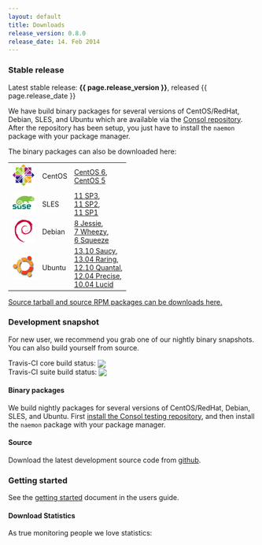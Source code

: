 ```yaml
---
layout: default
title: Downloads
release_version: 0.8.0
release_date: 14. Feb 2014
---
```


### Stable release

<div class="alert alert-success"><i class="glyphicon glyphicon-download-alt"></i> Latest stable release: <b>{{ page.release_version }}</b>, released {{ page.release_date }}</div>

We have build binary packages for several versions of CentOS/RedHat, Debian, SLES, and Ubuntu which are available
via the [Consol repository](http://labs.consol.de/repo/stable/). After the repository has been setup, you just
have to  install the `naemon` package with your package manager.

The binary packages can also be downloaded here:

<table>
 <tr>
   <td><img src="../images/centos.png"></td>
   <td>CentOS</td>
   <td>
        <a href="http://labs.consol.de/naemon/release/v{{ page.release_version }}/rhel6/">CentOS 6</a>,<br>
        <a href="http://labs.consol.de/naemon/release/v{{ page.release_version }}/rhel5/">CentOS 5</a>
   </td>
 </tr>
 <tr>
   <td><img src="../images/sles.jpg"></td>
   <td>SLES</td>
   <td>
        <a href="http://labs.consol.de/naemon/release/v{{ page.release_version }}/sles11sp3/">11 SP3</a>,<br>
        <a href="http://labs.consol.de/naemon/release/v{{ page.release_version }}/sles11sp2/">11 SP2</a>,<br>
        <a href="http://labs.consol.de/naemon/release/v{{ page.release_version }}/sles11sp1/">11 SP1</a>
   </td>
 </tr>
 <tr>
   <td><img src="../images/debian.png"></td>
   <td>Debian</td>
   <td>
        <a href="http://labs.consol.de/naemon/release/v{{ page.release_version }}/debian8/">8 Jessie</a>,<br>
        <a href="http://labs.consol.de/naemon/release/v{{ page.release_version }}/debian7/">7 Wheezy</a>,<br>
        <a href="http://labs.consol.de/naemon/release/v{{ page.release_version }}/debian6/">6 Squeeze</a>
   </td>
 </tr>
 <tr>
   <td><img src="../images/ubuntu.png"></td>
   <td>Ubuntu</td>
   <td>
        <a href="http://labs.consol.de/naemon/release/v{{ page.release_version }}/ubuntu13.10/">13.10 Saucy</a>,<br>
        <a href="http://labs.consol.de/naemon/release/v{{ page.release_version }}/ubuntu13.04/">13.04 Raring</a>,<br>
        <a href="http://labs.consol.de/naemon/release/v{{ page.release_version }}/ubuntu12.10/">12.10 Quantal</a>,<br>
        <a href="http://labs.consol.de/naemon/release/v{{ page.release_version }}/ubuntu12.04/">12.04 Precise</a>,<br>
        <a href="http://labs.consol.de/naemon/release/v{{ page.release_version }}/ubuntu10.04/">10.04 Lucid</a>
   </td>
 </tr>
</table>

<a href="http://labs.consol.de/naemon/release/v{{ page.release_version }}/src/">Source tarball and source RPM packages can be downloads here.</a>

### Development snapshot
For new user, we recommend you grab one of our nightly binary snapshots. You can also build yourself from source.

Travis-CI core build status: <a href="https://travis-ci.org/naemon/naemon-core" alt="Build Status"><img style="vertical-align:sub;" src="https://travis-ci.org/naemon/naemon-core.png?branch=master"></a><br />
Travis-CI suite build status: <a href="https://travis-ci.org/naemon/naemon" alt="Build Status"><img style="vertical-align:sub;" src="https://travis-ci.org/naemon/naemon.png?branch=master"></a>

#### Binary packages
We build nightly packages for several versions of CentOS/RedHat, Debian, SLES, and Ubuntu. First [install the Consol testing repository](http://labs.consol.de/repo/testing/), and then install the `naemon` package with your package manager.

#### Source
Download the latest development source code from [github](http://github.com/naemon/naemon).

### Getting started

See the [getting started](/documentation/usersguide/#getting_started) document in the users guide.

#### Download Statistics
As true monitoring people we love statistics:

<style type="text/css">
.yaxisLabel {
  left: 2px;
  top: 50%;
  transform: rotate(-90deg);
  transform-origin: 0 0 0;
}
.axisLabel {
  font-size: 12px;
  position: absolute;
  text-align: center;
}
DIV.legend TD {
  border: 0;
}
</style>
<div id="downloadstats" style="width:1000px; height: 300px;"></div>
<script language="javascript" type="text/javascript" src="/ressources/flot/jquery.flot.min.js"></script>
<script language="javascript" type="text/javascript" src="http://labs.consol.de/naemon/downloadstats.js"></script>
<script type="text/javascript">
function extract_data(name, ticks, stats) {
    var data = [];
    jQuery.each(ticks, function(nr, tick) {
        var tmp   = tick[1].split("-");
        var year  = tmp[0];
        var month = tmp[1];
        var value = 0;
        if(stats[year][month][name] != undefined) {
            value = stats[year][month][name];
        }
        data.push([tick[0], value]);
    });
    return(data);
}

jQuery(document).ready(function() {
    var months = [];
    jQuery.each(download_stats, function(year, data) {
        jQuery.each(download_stats[year], function(month, data) {
            months.push(year+"-"+month);
        });
    });
    var ticks = [];
    months = months.sort();
    jQuery.each(months, function(nr, month) {
        ticks.push([nr, month]);
    });

    var d1 = { label: "Naemon-Core",        data: extract_data("naemon-core",       ticks, download_stats) };
    var d2 = { label: "Naemon-Thruk",       data: extract_data("naemon-thruk",      ticks, download_stats) };
    var d3 = { label: "Naemon-Livestatus",  data: extract_data("naemon-livestatus", ticks, download_stats) };
    var d4 = { label: "Naemon-Source",      data: extract_data("naemon-source",     ticks, download_stats) };
    jQuery.plot("#downloadstats", [d1,d2,d3,d4],{
        colors: ['#CB514D', '#4CA251', '#AFD9F7', '#EDBF4B'],
        lines: {
            fill:  false,
            steps: false,
            fillColor: { colors: [ { opacity: 0.6 }, { opacity: 0.9 } ] }
        },
        xaxis: {
          ticks: ticks
        },
        legend: {
            position: 'nw'
        },
        grid: {
            margin: {
                left: 20
            },
            hoverable: true,
            clickable: true
        }
    });
    var yaxisLabel = $("<div class='axisLabel yaxisLabel'></div>")
                    .text("Downloads")
                    .appendTo("#downloadstats");
    yaxisLabel.css("margin-top", yaxisLabel.width() / 2 - 20);

    jQuery("<div id='tooltip'></div>").css({
        position: "absolute",
        display: "none",
        border: "1px solid #fdd",
        padding: "2px",
        "background-color": "#fee",
        opacity: 0.80
    }).appendTo("body");
    jQuery("#downloadstats").bind("plothover", function (event, pos, item) {
        if (item) {
            jQuery("#tooltip").html(item.series.label+": " + item.datapoint[1] + " downloads in " + ticks[item.datapoint[0]][1])
                              .css({top: item.pageY+5, left: item.pageX+5})
                              .fadeIn(200);
        } else {
            $("#tooltip").hide();
        }
    });
});
</script>
